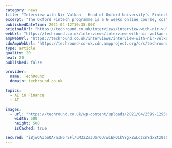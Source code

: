 ```yaml
---
category: news
title: "Interview with Nir Vulkan – Head of Oxford University’s Fintech Programme – “99% of Fintech Happens Behind The Scenes”"
excerpt: "The Oxford Fintech programme is a 6 weeks online course, costing £2,650. The programme explores key themes including the digitisation of money, digital platforms and mobile financial services, AI in financial services, digital currencies, blockchain and ..."
publishedDateTime: 2021-04-12T10:35:00Z
originalUrl: "https://techround.co.uk/interviews/interview-with-nir-vulkan-oxford-universitys-fintech-programme/"
webUrl: "https://techround.co.uk/interviews/interview-with-nir-vulkan-oxford-universitys-fintech-programme/"
ampWebUrl: "https://techround.co.uk/interviews/interview-with-nir-vulkan-oxford-universitys-fintech-programme/amp/"
cdnAmpWebUrl: "https://techround-co-uk.cdn.ampproject.org/c/s/techround.co.uk/interviews/interview-with-nir-vulkan-oxford-universitys-fintech-programme/amp/"
type: article
quality: 20
heat: 20
published: false

provider:
  name: TechRound
  domain: techround.co.uk

topics:
  - AI in Finance
  - AI

images:
  - url: "https://techround.co.uk/wp-content/uploads/2021/04/2599-12956-2.jpg"
    width: 500
    height: 500
    isCached: true

secured: "iBjwQA3boOA/nIN6rSFl/LM3zZsJUSr6U/wiEkQ1kVYgxZwLqzcnYdxZtz8sQ2EukcuEehSbcX9BeuP4Zwgh5qSmIoU9NSO2A2EI2NamAXHFXVxr+GlVp7nEJLD0pqm99DZxxuNU8PDgMspZBtGzFSiyjSTFkCvh5XvckrEfb+L27Q+Hnddipildk4miduB290XE/P+BEhlLmd759CNGqddT/TycniGaoRVKNgNj9L3pDyid9KR1vjB1GPucLv4FZ5nlloNXuPl0pFhDoOj/5GFq1v0Z2XnNZV1EgSOKNSn9p06AyL5Mp7dTUe9MYw/XqB90W0ya/u7lYRc9GIH4Cg8YCm+FAJomENywt4Qy5y0=;ntP/IQp2EAYowDr7QLhtCw=="
---
```


